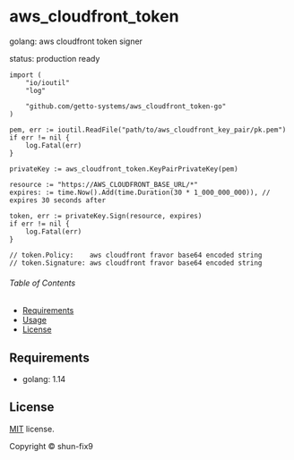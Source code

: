 # aws_cloudfront_token

golang: aws cloudfront token signer

status: production ready

```golang
import (
	"io/ioutil"
	"log"

	"github.com/getto-systems/aws_cloudfront_token-go"
)

pem, err := ioutil.ReadFile("path/to/aws_cloudfront_key_pair/pk.pem")
if err != nil {
	log.Fatal(err)
}

privateKey := aws_cloudfront_token.KeyPairPrivateKey(pem)

resource := "https://AWS_CLOUDFRONT_BASE_URL/*"
expires: := time.Now().Add(time.Duration(30 * 1_000_000_000)), // expires 30 seconds after

token, err := privateKey.Sign(resource, expires)
if err != nil {
	log.Fatal(err)
}

// token.Policy:    aws cloudfront fravor base64 encoded string
// token.Signature: aws cloudfront fravor base64 encoded string
```


###### Table of Contents

- [Requirements](#Requirements)
- [Usage](#Usage)
- [License](#License)

## Requirements

- golang: 1.14


## License

[MIT](LICENSE) license.

Copyright &copy; shun-fix9
